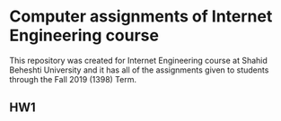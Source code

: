 # Computer assignments of Internet Engineering course

This repository was created for Internet Engineering course at Shahid Beheshti University and it has all of the assignments given to students through the Fall 2019 (1398) Term.

## HW1
